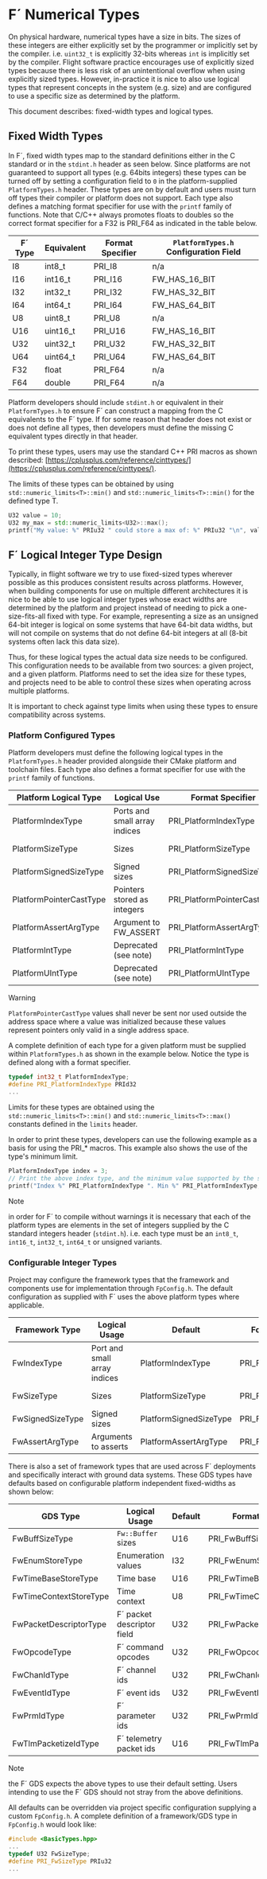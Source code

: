 # F´ Numerical Types

On physical hardware, numerical types have a size in bits. The sizes of these integers are either explicitly set by the
programmer or implicitly set by the compiler. i.e. `uint32_t` is explicitly 32-bits whereas `int` is implicitly set by
the compiler. Flight software practice encourages use of explicitly sized types because there is less risk of an
unintentional overflow when using explicitly sized types. However, in-practice it is nice to also use logical types that
represent concepts in the system (e.g. size) and are configured to use a specific size as determined by the platform.

This document describes: fixed-width types and logical types.

## Fixed Width Types

In F´, fixed width types map to the standard definitions either in the C standard or in the `stdint.h` header as seen
below. Since platforms are not guaranteed to support all types (e.g. 64bits integers) these types can be turned off
by setting a configuration field to `0` in the platform-supplied `PlatformTypes.h` header.  These types are on by
default and users must turn off types their compiler or platform does not support. Each type also defines a matching 
format specifier for use with the `printf` family of functions. Note that C/C++ always promotes floats to doubles so
the correct format specifier for a F32 is PRI_F64 as indicated in the table below.


| F´ Type | Equivalent   | Format Specifier | `PlatformTypes.h` Configuration Field |
|---------|--------------|------------------|---------------------------------------|
| I8      | int8_t       | PRI_I8           | n/a                                   |
| I16     | int16_t      | PRI_I16          | FW_HAS_16_BIT                         |
| I32     | int32_t      | PRI_I32          | FW_HAS_32_BIT                         |
| I64     | int64_t      | PRI_I64          | FW_HAS_64_BIT                         |
| U8      | uint8_t      | PRI_U8           | n/a                                   |
| U16     | uint16_t     | PRI_U16          | FW_HAS_16_BIT                         |
| U32     | uint32_t     | PRI_U32          | FW_HAS_32_BIT                         |
| U64     | uint64_t     | PRI_U64          | FW_HAS_64_BIT                         |
| F32     | float        | PRI_F64          | n/a                                   |
| F64     | double       | PRI_F64          | n/a                            |

Platform developers should include `stdint.h` or equivalent in their `PlatformTypes.h` to ensure F´ can construct a
mapping from the C equivalents to the F´ type. If for some reason that header does not exist or does not define all
types, then developers must define the missing C equivalent types directly in that header.

To print these types, users may use the standard C++ PRI macros as shown described:
[https://cplusplus.com/reference/cinttypes/](https://cplusplus.com/reference/cinttypes/).

The limits of these types can be obtained by using `std::numeric_limits<T>::min()` and `std::numeric_limits<T>::min()`
for the defined type T.

```c++
U32 value = 10;
U32 my_max = std::numeric_limits<U32>::max();
printf("My value: %" PRIu32 " could store a max of: %" PRIu32 "\n", value, my_max);
```

## F´ Logical Integer Type Design


Typically, in flight software we try to use fixed-sized types wherever possible as this produces consistent results
across platforms. However, when building components for use on multiple different architectures it is nice to be able
to use logical integer types whose exact widths are determined by the platform and project instead of needing
to pick a one-size-fits-all fixed with type. For example, representing a size as an unsigned 64-bit integer is logical
on some systems that have 64-bit data widths, but will not compile on systems that do not define 64-bit integers at all
(8-bit systems often lack this data size).

Thus, for these logical types the actual data size needs to be configured. This configuration needs to be available
from two sources: a given project, and a given platform. Platforms need to set the idea size for these types, and
projects need to be able to control these sizes when operating across multiple platforms.

It is important to check against type limits when using these types to ensure compatibility across systems.

### Platform Configured Types

Platform developers must define the following logical types in the `PlatformTypes.h` header provided alongside their
CMake platform and toolchain files. Each type also defines a format specifier for use with the `printf` family of
functions.

| Platform Logical Type   | Logical Use                   | Format Specifier            | Signed | Size            |
|-------------------------|-------------------------------|-----------------------------|--------|-----------------|
| PlatformIndexType       | Ports and small array indices | PRI_PlatformIndexType       | Yes    | Minimum 1 Byte  |
| PlatformSizeType        | Sizes                         | PRI_PlatformSizeType        | No     | Minimum 4 Bytes |
| PlatformSignedSizeType  | Signed sizes                  | PRI_PlatformSignedSizeType  | Yes    | Minimum 4 Bytes |
| PlatformPointerCastType | Pointers stored as integers   | PRI_PlatformPointerCastType | No     | sizeof(void*)   |
| PlatformAssertArgType   | Argument to FW_ASSERT         | PRI_PlatformAssertArgType   | Yes/No | Any             |
| PlatformIntType         | Deprecated (see note)         | PRI_PlatformIntType         | Yes    | sizeof(int)     |
| PlatformUIntType        | Deprecated (see note)         | PRI_PlatformUIntType        | Yes    | sizeof(int)     |

> [!WARNING]
> `PlatformPointerCastType` values shall never be sent nor used outside the address space where a value was initialized because these values represent pointers only valid in a single address space.

A complete definition of each type for a given platform must be supplied within `PlatformTypes.h` as shown in the
example below. Notice the type is defined along with a format specifier.

```c++
typedef int32_t PlatformIndexType;
#define PRI_PlatformIndexType PRId32
...
```

Limits for these types are obtained using the `std::numeric_limits<T>::min()` and `std::numeric_limits<T>::max()`
constants defined in the `limits` header.

In order to print these types, developers can use the following example as a basis for using the PRI_* macros. This
example also shows the use of the type's minimum limit.

```c++
PlatformIndexType index = 3;
// Print the above index type, and the minimum value supported by the same type
printf("Index %" PRI_PlatformIndexType ". Min %" PRI_PlatformIndexType, index, std::numeric_limits<PlatformIndexType>::min());
```

> [!NOTE]
> in order for F´ to compile without warnings it is necessary that each of the platform types are elements in the set of integers supplied by the C standard integers header (`stdint.h`). i.e. each type must be an `int8_t`, `int16_t`, `int32_t`, `int64_t` or unsigned variants.

### Configurable Integer Types

Project may configure the framework types that the framework and components use for implementation through
`FpConfig.h`. The default configuration as supplied with F´ uses the above platform types where applicable.

| Framework Type   | Logical Usage                | Default                | Format Specifier     | Signed | Size            |
|------------------|------------------------------|------------------------|----------------------|--------|-----------------|
| FwIndexType      | Port and small array indices | PlatformIndexType      | PRI_FwIndexType      | Yes    | Minimum 1 Byte  |
| FwSizeType       | Sizes                        | PlatformSizeType       | PRI_FwSizeType       | No     | Minimum 4 Bytes |
| FwSignedSizeType | Signed sizes                 | PlatformSignedSizeType | PRI_FwSignedSizeType | Yes    | Minimum 4 Bytes |
| FwAssertArgType  | Arguments to asserts         | PlatformAssertArgType  | PRI_FwAssertArgType  | Yes/No | Any             |

There is also a set of framework types that are used across F´ deployments and specifically interact with ground data
systems. These GDS types have defaults based on configurable platform independent fixed-widths as shown below:

| GDS Type               | Logical Usage              | Default               | Format Specifier           |
|------------------------|----------------------------|-----------------------|----------------------------|
| FwBuffSizeType         | `Fw::Buffer` sizes         | U16                   | PRI_FwBuffSizeType         |
| FwEnumStoreType        | Enumeration values         | I32                   | PRI_FwEnumStoreType        |
| FwTimeBaseStoreType    | Time base                  | U16                   | PRI_FwTimeBaseStoreType    |
| FwTimeContextStoreType | Time context               | U8                    | PRI_FwTimeContextStoreType |
| FwPacketDescriptorType | F´ packet descriptor field | U32                   | PRI_FwPacketDescriptorType |
| FwOpcodeType           | F´ command opcodes         | U32                   | PRI_FwOpcodeType           |
| FwChanIdType           | F´ channel ids             | U32                   | PRI_FwChanIdType           |
| FwEventIdType          | F´ event ids               | U32                   | PRI_FwEventIdType          |
| FwPrmIdType            | F´ parameter ids           | U32                   | PRI_FwPrmIdType            |
| FwTlmPacketizeIdType   | F´ telemetry packet ids    | U16                   | PRI_FwTlmPacketizeIdType   |

> [!NOTE]
> the F´ GDS expects the above types to use their default setting. Users intending to use the F´ GDS should not stray from the above definitions.

All defaults can be overridden via project specific configuration supplying a custom `FpConfig.h`. A complete
definition of a framework/GDS type in `FpConfig.h` would look like:

```c++
#include <BasicTypes.hpp>
...
typedef U32 FwSizeType;
#define PRI_FwSizeType PRIu32
...
```
